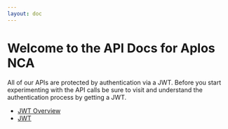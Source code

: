 ```yaml
---
layout: doc
---
```

# Welcome to the API Docs for Aplos NCA

  
All of our APIs are protected by authentication via a JWT.  Before you start experimenting with the API calls be sure to visit and understand the authentication process by getting a JWT.

- [JWT Overview](/docs/api/security/overview.md)
- [JWT](/docs/api/security/jwt.md)
